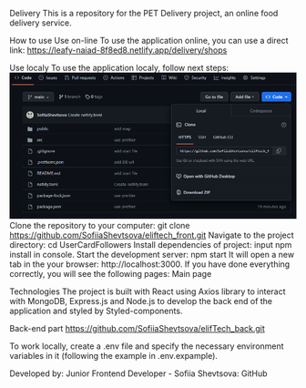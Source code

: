 Delivery
This is a repository for the PET Delivery project, an online food delivery service.

How to use
Use on-line
To use the application online, you can use a direct link: https://leafy-naiad-8f8ed8.netlify.app/delivery/shops


Use localy
To use the application localy, follow next steps:
![Image alt](/src/images/Screenshot_1.png)
Clone the repository to your computer: git clone https://github.com/SofiiaShevtsova/eliftech_front.git
Navigate to the project directory: cd UserCardFollowers
Install dependencies of project: input npm install in console.
Start the development server: npm start
It will open a new tab in the your browser: http://localhost:3000.
If you have done everything correctly, you will see the following pages:
Main page

Technologies
The project is built with React using Axios library to interact with MongoDB, Express.js and Node.js to develop the back end of the application and styled by Styled-components.

Back-end part
https://github.com/SofiiaShevtsova/elifTech_back.git

To work locally, create a .env file and specify the necessary environment variables in it (following the example in .env.expample).

Developed by:
Junior Frontend Developer - Sofiia Shevtsova: GitHub
